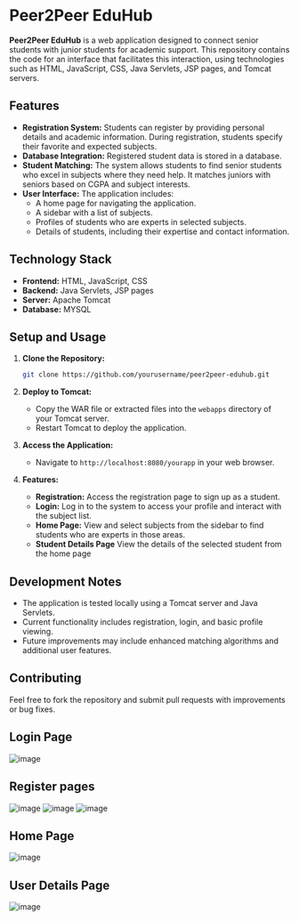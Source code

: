 
# Peer2Peer EduHub

**Peer2Peer EduHub** is a web application designed to connect senior students with junior students for academic support. This repository contains the code for an interface that facilitates this interaction, using technologies such as HTML, JavaScript, CSS, Java Servlets, JSP pages, and Tomcat servers.

## Features

- **Registration System:** Students can register by providing personal details and academic information. During registration, students specify their favorite and expected subjects.
- **Database Integration:** Registered student data is stored in a database.
- **Student Matching:** The system allows students to find senior students who excel in subjects where they need help. It matches juniors with seniors based on CGPA and subject interests.
- **User Interface:** The application includes:
  - A home page for navigating the application.
  - A sidebar with a list of subjects.
  - Profiles of students who are experts in selected subjects.
  - Details of students, including their expertise and contact information.

## Technology Stack

- **Frontend:** HTML, JavaScript, CSS
- **Backend:** Java Servlets, JSP pages
- **Server:** Apache Tomcat
- **Database:** MYSQL

## Setup and Usage

1. **Clone the Repository:**
   ```bash
   git clone https://github.com/yourusername/peer2peer-eduhub.git
   ```

2. **Deploy to Tomcat:**
   - Copy the WAR file or extracted files into the `webapps` directory of your Tomcat server.
   - Restart Tomcat to deploy the application.

3. **Access the Application:**
   - Navigate to `http://localhost:8080/yourapp` in your web browser.

4. **Features:**
   - **Registration:** Access the registration page to sign up as a student.
   - **Login:** Log in to the system to access your profile and interact with the subject list.
   - **Home Page:** View and select subjects from the sidebar to find students who are experts in those areas.
   - **Student Details Page** View the details of the selected student from the home page

## Development Notes

- The application is tested locally using a Tomcat server and Java Servlets.
- Current functionality includes registration, login, and basic profile viewing.
- Future improvements may include enhanced matching algorithms and additional user features.

## Contributing

Feel free to fork the repository and submit pull requests with improvements or bug fixes.



## Login Page 
![image](https://github.com/user-attachments/assets/8dc49cf9-8ce8-4f0f-ad02-ec9414fb7258)

## Register pages
![image](https://github.com/user-attachments/assets/a21413f5-4121-4d3d-bfff-0c9ea2bfff70)
![image](https://github.com/user-attachments/assets/f45f17e2-1b34-4ec4-a4dd-815404d3df56)
![image](https://github.com/user-attachments/assets/7f732a6d-e9ec-43bb-8492-150b93eb2c26)

## Home Page
![image](https://github.com/user-attachments/assets/22f8111f-b9b1-40b2-84de-43ed150ccd25)

## User Details Page
![image](https://github.com/user-attachments/assets/7a877c78-13d5-4568-a27b-c8fa3e52773d)





